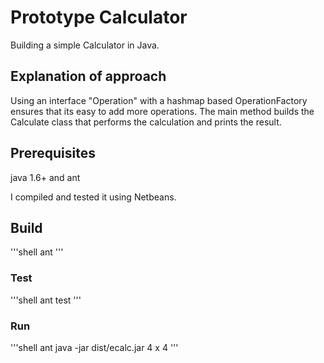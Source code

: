 # Prototype Calculator

Building a simple Calculator in Java.

## Explanation of approach

Using an interface "Operation" with a hashmap based OperationFactory ensures that its easy to add more operations. 
The main method builds the Calculate class that performs the calculation and prints the result.

## Prerequisites
java 1.6+ and ant

I compiled and tested it using Netbeans.

## Build 

'''shell
ant
'''

### Test
'''shell
ant test
'''

### Run
'''shell
ant
java -jar dist/ecalc.jar 4 x 4
'''
